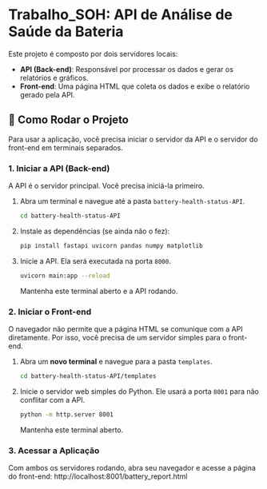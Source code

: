 # Trabalho_SOH: API de Análise de Saúde da Bateria

Este projeto é composto por dois servidores locais:
* **API (Back-end)**: Responsável por processar os dados e gerar os relatórios e gráficos.
* **Front-end**: Uma página HTML que coleta os dados e exibe o relatório gerado pela API.

## 🚀 Como Rodar o Projeto

Para usar a aplicação, você precisa iniciar o servidor da API e o servidor do front-end em terminais separados.

### 1. Iniciar a API (Back-end)

A API é o servidor principal. Você precisa iniciá-la primeiro.

1.  Abra um terminal e navegue até a pasta `battery-health-status-API`.
    ```sh
    cd battery-health-status-API
    ```

2.  Instale as dependências (se ainda não o fez):
    ```sh
    pip install fastapi uvicorn pandas numpy matplotlib
    ```

3.  Inicie a API. Ela será executada na porta `8000`.
    ```sh
    uvicorn main:app --reload
    ```
    Mantenha este terminal aberto e a API rodando.

### 2. Iniciar o Front-end

O navegador não permite que a página HTML se comunique com a API diretamente. Por isso, você precisa de um servidor simples para o front-end.

1.  Abra um **novo terminal** e navegue para a pasta `templates`.
    ```sh
    cd battery-health-status-API/templates
    ```

2.  Inicie o servidor web simples do Python. Ele usará a porta `8001` para não conflitar com a API.
    ```sh
    python -m http.server 8001
    ```
    Mantenha este terminal aberto.

### 3. Acessar a Aplicação

Com ambos os servidores rodando, abra seu navegador e acesse a página do front-end: http://localhost:8001/battery_report.html









